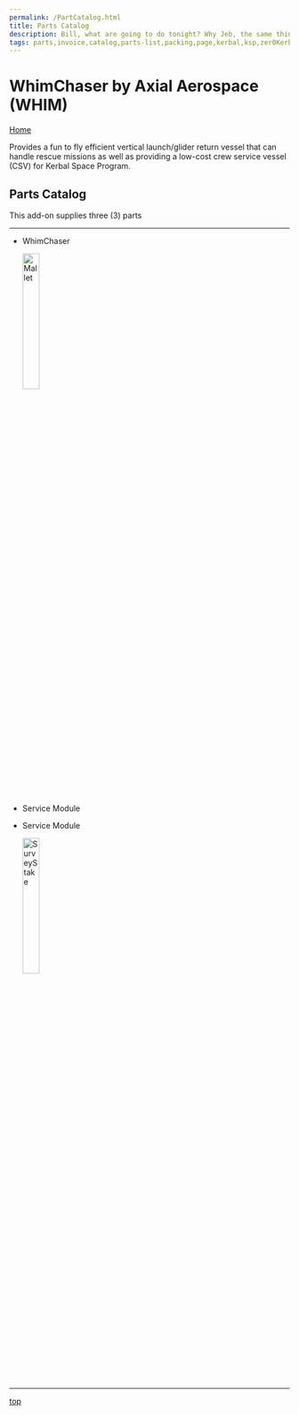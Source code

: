 ```yaml
---
permalink: /PartCatalog.html
title: Parts Catalog
description: Bill, what are going to do tonight? Why Jeb, the same thing we do every night, Take over the world!
tags: parts,invoice,catalog,parts-list,packing,page,kerbal,ksp,zer0Kerbal,zedK
---
```


<!-- PartsCatalog.md v1.1.4.0
WhimChaser by Axial Aerospace (WHIM)
created: 01 Feb 2022
updated: 15 May 2022 -->

<script src="https://kit.fontawesome.com/0ea5493613.js" crossorigin="anonymous"></script>
<i class="fa-solid fa-explosion fa-beat-fade fa-3x" style="--fa-beat-fade-opacity: 0.1; --fa-beat-fade-scale: 1.25;color: #FF7E03" ></i>

# WhimChaser by Axial Aerospace (WHIM)

[Home](./index.md)

Provides a fun to fly efficient  vertical launch/glider return vessel that can handle rescue missions as well as providing a low-cost crew service vessel (CSV) for Kerbal Space Program.

## Parts Catalog

This add-on supplies three (3) parts

---

* WhimChaser

  <img src="https://raw.githubusercontent.com/zer0Kerbal/MOD-NAME/master/GameData/MOD-NAME/Parts/%40thumbs/ElMallet_icon.png" alt="Mallet" width="25%" height="25%" />

* Service Module
* Service Module

  <img src="https://raw.githubusercontent.com/zer0Kerbal/MOD-NAME/master/GameData/MOD-NAME/Parts/%40thumbs/ELSurveyStake_icon.png" alt="SurveyStake" width="25%" height="25%" />

---

[top](#Parts-Catalog)

<!-- this file CC BY-ND 4.0 by zer0Kerbal -->